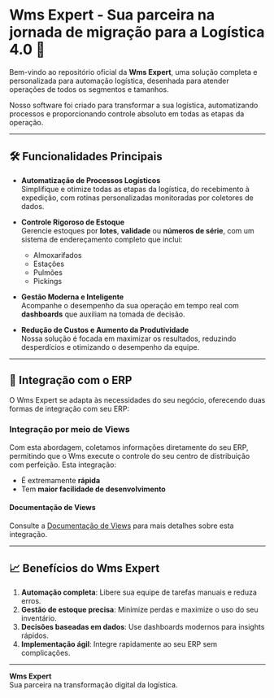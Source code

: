 # Wms Expert - Sua parceira na jornada de migração para a Logística 4.0 🚀

Bem-vindo ao repositório oficial da **Wms Expert**, uma solução completa e personalizada para automação logística, desenhada para atender operações de todos os segmentos e tamanhos.  

Nosso software foi criado para transformar a sua logística, automatizando processos e proporcionando controle absoluto em todas as etapas da operação.  

---

## 🛠 Funcionalidades Principais

- **Automatização de Processos Logísticos**  
  Simplifique e otimize todas as etapas da logística, do recebimento à expedição, com rotinas personalizadas monitoradas por coletores de dados.  

- **Controle Rigoroso de Estoque**  
  Gerencie estoques por **lotes**, **validade** ou **números de série**, com um sistema de endereçamento completo que inclui:  
  - Almoxarifados  
  - Estações  
  - Pulmões  
  - Pickings  

- **Gestão Moderna e Inteligente**  
  Acompanhe o desempenho da sua operação em tempo real com **dashboards** que auxiliam na tomada de decisão.  

- **Redução de Custos e Aumento da Produtividade**  
  Nossa solução é focada em maximizar os resultados, reduzindo desperdícios e otimizando o desempenho da equipe.  

---

## 🔄 Integração com o ERP  

O Wms Expert se adapta às necessidades do seu negócio, oferecendo duas formas de integração com seu ERP:  

### Integração por meio de Views  
Com esta abordagem, coletamos informações diretamente do seu ERP, permitindo que o Wms execute o controle do seu centro de distribuição com perfeição. Esta integração:  
- É extremamente **rápida**  
- Tem **maior facilidade de desenvolvimento**  

#### Documentação de Views  
Consulte a [Documentação de Views](view.md) para mais detalhes sobre esta integração.

---

## 📈 Benefícios do Wms Expert  

1. **Automação completa**: Libere sua equipe de tarefas manuais e reduza erros.  
2. **Gestão de estoque precisa**: Minimize perdas e maximize o uso do seu inventário.  
3. **Decisões baseadas em dados**: Use dashboards modernos para insights rápidos.  
4. **Implementação ágil**: Integre rapidamente ao seu ERP sem complicações.  

---

**Wms Expert**  
Sua parceira na transformação digital da logística.  
